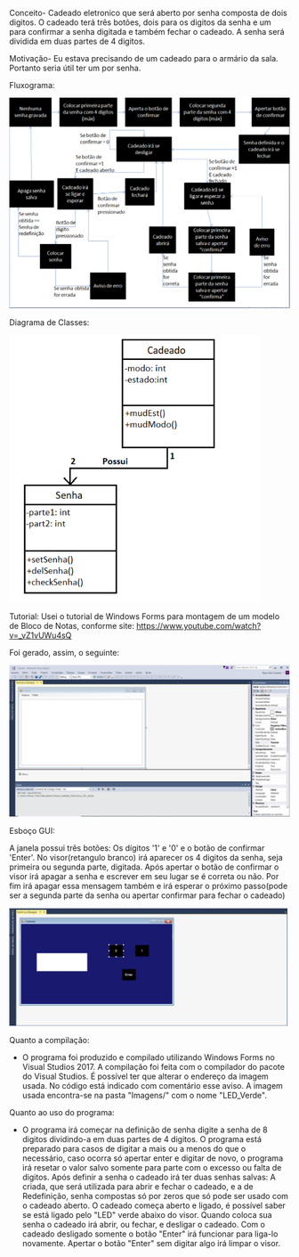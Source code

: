﻿Conceito- Cadeado eletronico que será aberto por senha composta de dois digitos. O cadeado terá três botões, dois para os digitos da senha e um para confirmar a senha digitada e também fechar o cadeado. A senha será dividida em duas partes de 4 digitos.

Motivação- Eu estava precisando de um cadeado para o armário da sala. Portanto seria útil ter um por senha.

Fluxograma:

<img src="Imagens/FluxogramaCadeado.PNG" width="550">

Diagrama de Classes:

<img src="Imagens/DiagramaDeClasses.png" width="450">

Tutorial: Usei o tutorial de Windows Forms para montagem de um modelo de Bloco de Notas, conforme site: https://www.youtube.com/watch?v=_vZ1vUWu4sQ

Foi gerado, assim, o seguinte:

<img src="Imagens/EsbocoTutorial.PNG" width="550">

Esboço GUI:

A janela possui três botões: Os dígitos '1' e '0' e o botão de confirmar 'Enter'.
No visor(retangulo branco) irá aparecer os 4 digitos da senha, seja primeira ou segunda parte, digitada.
Após apertar o botão de confirmar o visor irá apagar a senha e escrever em seu lugar se é correta ou não.
Por fim irá apagar essa mensagem também e irá esperar o próximo passo(pode ser a segunda parte da senha ou apertar confirmar para fechar o cadeado)

<img src="Imagens/EsbocoCadeado.PNG" width="500">

Quanto a compilação:

-	O programa foi produzido e compilado utilizando Windows Forms no Visual Studios 2017. A compilação foi feita com o compilador do pacote do Visual Studios. É possível ter que alterar o endereço da imagem usada. No código está indicado com comentário esse aviso. A imagem usada encontra-se na pasta "Imagens/" com o nome "LED_Verde".
	
Quanto ao uso do programa:

-	O programa irá começar na definição de senha digite a senha de 8 digitos dividindo-a em duas partes de 4 digitos. O programa está preparado para casos de digitar a mais ou a menos do que o necessário, caso ocorra só apertar enter e digitar de novo, o programa irá resetar o valor salvo somente para parte com o excesso ou falta de digitos.
	Após definir a senha o cadeado irá ter duas senhas salvas: A criada, que será utilizada para abrir e fechar o cadeado, e a de Redefinição, senha compostas só por zeros que só pode ser usado com o cadeado aberto. O cadeado começa aberto e ligado, é possível saber se está ligado pelo "LED" verde abaixo do visor. Quando coloca sua senha o cadeado irá abrir, ou fechar, e desligar o cadeado. Com o cadeado desligado somente o botão "Enter" irá funcionar para liga-lo novamente. Apertar o botão "Enter" sem digitar algo irá limpar o visor.
